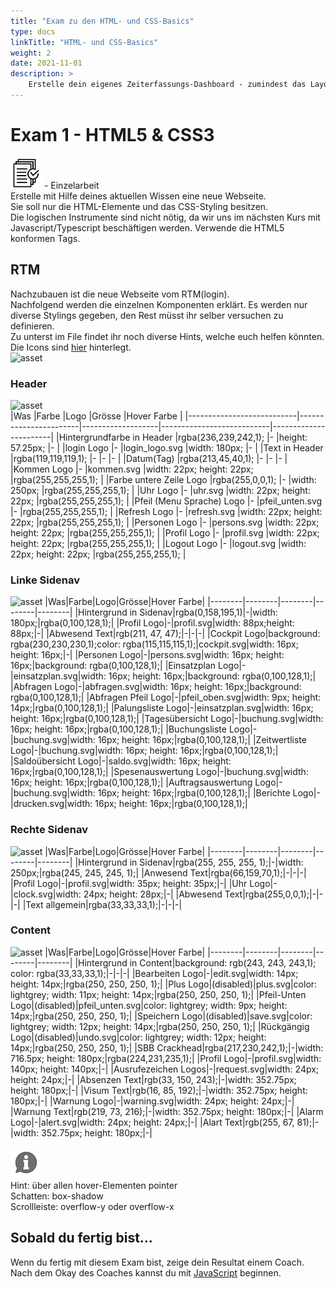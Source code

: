 ```yaml
---
title: "Exam zu den HTML- und CSS-Basics"
type: docs
linkTitle: "HTML- und CSS-Basics"
weight: 2
date: 2021-11-01
description: >
    Erstelle dein eigenes Zeiterfassungs-Dashboard - zumindest das Layout dafür ;).
---
```


# Exam 1 - HTML5 & CSS3
![task1](/images/task.png) - Einzelarbeit<br>
Erstelle mit Hilfe deines aktuellen Wissen eine neue Webseite. <br>
Sie soll nur die HTML-Elemente und das CSS-Styling besitzen. <br>
Die logischen Instrumente sind nicht nötig, da wir uns im nächsten Kurs mit Javascript/Typescript beschäftigen werden.
Verwende die HTML5 konformen Tags.

## RTM
Nachzubauen ist die neue Webseite vom RTM(login).<br>
Nachfolgend werden die einzelnen Komponenten erklärt. Es werden nur diverse Stylings gegeben, den Rest müsst ihr selber versuchen zu definieren. <br>
Zu unterst im File findet ihr noch diverse Hints, welche euch helfen könnten.<br>
Die Icons sind [hier](../icons/logos-rtm.zip) hinterlegt. <br>
![asset](../rtm_home_page.png)   

### Header
![asset](../rtm_header.png)   
|Was                        |Farbe                  |Logo               |Grösse                     |Hover Farbe            |
|---------------------------|-----------------------|-------------------|---------------------------|-----------------------|
|Hintergrundfarbe in Header |rgba(236,239,242,1);   |-                  |height: 57.25px;           |-                      |
|login Logo                 |-                      |login_logo.svg     |width: 180px;              |-                      |
|Text in Header             |rgba(119,119,119,1);   |-                  |-                          |-                      |
|Datum(Tag)                 |rgba(213,45,40,1);     |-                  |-                          |-                      |
|Kommen Logo                |-                      |kommen.svg         |width: 22px; height: 22px; |rgba(255,255,255,1);   |
|Farbe untere Zeile Logo    |rgba(255,0,0,1);       |-                  |width: 250px;              |rgba(255,255,255,1);   |
|Uhr Logo                   |-                      |uhr.svg            |width: 22px; height: 22px; |rgba(255,255,255,1);   |
|Pfeil (Menu Sprache) Logo  |-                      |pfeil_unten.svg    |-                          |rgba(255,255,255,1);   |
|Refresh Logo               |-                      |refresh.svg        |width: 22px; height: 22px; |rgba(255,255,255,1);   |
|Personen Logo              |-                      |persons.svg        |width: 22px; height: 22px; |rgba(255,255,255,1);   |
|Profil Logo                |-                      |profil.svg         |width: 22px; height: 22px; |rgba(255,255,255,1);   |
|Logout Logo                |-                      |logout.svg         |width: 22px; height: 22px; |rgba(255,255,255,1);   |

### Linke Sidenav
![asset](../rtm_left_sidenav.png)
|Was|Farbe|Logo|Grösse|Hover Farbe|
|--------|--------|--------|--------|--------|
|Hintergrund in Sidenav|rgba(0,158,195,1)|-|width: 180px;|rgba(0,100,128,1);|
|Profil Logo|-|profil.svg|width: 88px;height: 88px;|-|
|Abwesend Text|rgb(211, 47, 47);|-|-|-|
|Cockpit Logo|background: rgba(230,230,230,1);color: rgba(115,115,115,1);|cockpit.svg|width: 16px; height: 16px;|-|
|Personen Logo|-|persons.svg|width: 16px; height: 16px;|background: rgba(0,100,128,1);|
|Einsatzplan Logo|-|einsatzplan.svg|width: 16px; height: 16px;|background: rgba(0,100,128,1);|
|Abfragen Logo|-|abfragen.svg|width: 16px; height: 16px;|background: rgba(0,100,128,1);|
|Abfragen Pfeil Logo|-|pfeil_oben.svg|width: 9px; height: 14px;|rgba(0,100,128,1);|
|Palungsliste Logo|-|einsatzplan.svg|width: 16px; height: 16px;|rgba(0,100,128,1);|
|Tagesübersicht Logo|-|buchung.svg|width: 16px; height: 16px;|rgba(0,100,128,1);|
|Buchungsliste Logo|-|buchung.svg|width: 16px; height: 16px;|rgba(0,100,128,1);|
|Zeitwertliste Logo|-|buchung.svg|width: 16px; height: 16px;|rgba(0,100,128,1);|
|Saldoübersicht Logo|-|saldo.svg|width: 16px; height: 16px;|rgba(0,100,128,1);|
|Spesenauswertung Logo|-|buchung.svg|width: 16px; height: 16px;|rgba(0,100,128,1);|
|Auftragsauswertung Logo|-|buchung.svg|width: 16px; height: 16px;|rgba(0,100,128,1);|
|Berichte Logo|-|drucken.svg|width: 16px; height: 16px;|rgba(0,100,128,1);|

### Rechte Sidenav
![asset](../rtm_right_sidenav.png)
|Was|Farbe|Logo|Grösse|Hover Farbe|
|--------|--------|--------|--------|--------|
|Hintergrund in Sidenav|rgba(255, 255, 255, 1);|-|width: 250px;|rgba(245, 245, 245, 1);|
|Anwesend Text|rgba(66,159,70,1);|-|-|-|
|Profil Logo|-|profil.svg|width: 35px; height: 35px;|-|
|Uhr Logo|-|clock.svg|width: 24px; height: 28px;|-|
|Abwesend Text|rgba(255,0,0,1);|-|-|-|
|Text allgemein|rgba(33,33,33,1);|-|-|-|

### Content
![asset](../rtm_content.png)
|Was|Farbe|Logo|Grösse|Hover Farbe|
|--------|--------|--------|--------|--------|
|Hintergrund in Content|background: rgb(243, 243, 243,1); color: rgba(33,33,33,1);|-|-|-|
|Bearbeiten Logo|-|edit.svg|width: 14px; height: 14px;|rgba(250, 250, 250, 1);|
|Plus Logo|(disabled)|plus.svg|color: lightgrey; width: 11px; height: 14px;|rgba(250, 250, 250, 1);|
|Pfeil-Unten Logo|(disabled)|pfeil_unten.svg|color: lightgrey; width: 9px; height: 14px;|rgba(250, 250, 250, 1);|
|Speichern Logo|(disabled)|save.svg|color: lightgrey; width: 12px; height: 14px;|rgba(250, 250, 250, 1);|
|Rückgängig Logo|(disabled)|undo.svg|color: lightgrey; width: 12px; height: 14px;|rgba(250, 250, 250, 1);|
|SBB Crackhead|rgba(217,230,242,1);|-|width: 716.5px; height: 180px;|rgba(224,231,235,1);|
|Profil Logo|-|profil.svg|width: 140px; height: 140px;|-|
|Ausrufezeichen Logos|-|request.svg|width: 24px; height: 24px;|-|
|Absenzen Text|rgb(33, 150, 243);|-|width: 352.75px; height: 180px;|-|
|Visum Text|rgb(16, 85, 192);|-|width: 352.75px; height: 180px;|-|
|Warnung Logo|-|warning.svg|width: 24px; height: 24px;|-|
|Warnung Text|rgb(219, 73, 216);|-|width: 352.75px; height: 180px;|-|
|Alarm Logo|-|alert.svg|width: 24px; height: 24px;|-|
|Alart Text|rgb(255, 67, 81);|-|width: 352.75px; height: 180px;|-|


![task1](/images/hint.png)    
    Hint: über allen hover-Elementen pointer<br>
    Schatten: box-shadow<br>
    Scrollleiste: overflow-y oder overflow-x<br>



## Sobald du fertig bist...
Wenn du fertig mit diesem Exam bist, zeige dein Resultat einem Coach. Nach dem Okay des Coaches kannst du mit  [JavaScript](../../../../docs/web/javascript/01_js_intro) beginnen. 